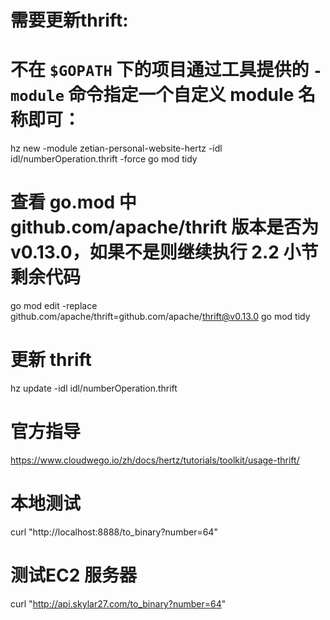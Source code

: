 # 需要更新thrift: 
# 不在 `$GOPATH` 下的项目通过工具提供的 `-module` 命令指定一个自定义 module 名称即可：
hz new -module zetian-personal-website-hertz -idl idl/numberOperation.thrift -force
go mod tidy
# 查看 go.mod 中 github.com/apache/thrift 版本是否为 v0.13.0，如果不是则继续执行 2.2 小节剩余代码
go mod edit -replace github.com/apache/thrift=github.com/apache/thrift@v0.13.0
go mod tidy
# 更新 thrift
hz update -idl idl/numberOperation.thrift



# 官方指导
https://www.cloudwego.io/zh/docs/hertz/tutorials/toolkit/usage-thrift/


# 本地测试
curl "http://localhost:8888/to_binary?number=64"

# 测试EC2 服务器
curl "http://api.skylar27.com/to_binary?number=64"
